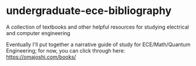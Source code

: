 # undergraduate-ece-bibliography
A collection of textbooks and other helpful resources for studying electrical and computer engineering

Eventually I'll put together a narrative guide of study for ECE/Math/Quantum Engineering; for now, you can click through here: https://omajoshi.com/books/
